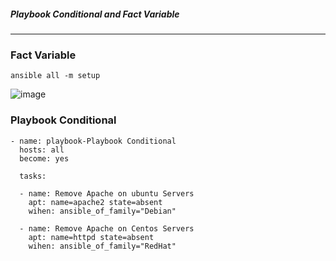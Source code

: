 #####  Playbook Conditional and Fact Variable 
-----------------------------
### Fact Variable
```
ansible all -m setup
```
![image](https://github.com/rezaabedi1365/Devops/assets/117336743/2d21fed6-cf60-4385-b4ae-0c3950af4b5f)

### Playbook Conditional
```
- name: playbook-Playbook Conditional
  hosts: all
  become: yes

  tasks:

  - name: Remove Apache on ubuntu Servers
    apt: name=apache2 state=absent
    wihen: ansible_of_family="Debian"

  - name: Remove Apache on Centos Servers
    apt: name=httpd state=absent
    wihen: ansible_of_family="RedHat"
```
